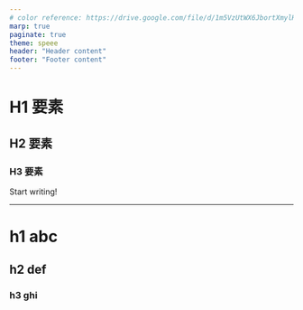 ```yaml
---
# color reference: https://drive.google.com/file/d/1m5VzUtWX6JbortXmylHLABrN_RxamyXx/view?usp=sharing
marp: true
paginate: true
theme: speee
header: "Header content"
footer: "Footer content"
---
```


<!--
_class: title
_paginate: false
-->

# H1 要素

## H2 要素

### H3 要素

Start writing!

---

# h1 abc

## h2 def

### h3 ghi
